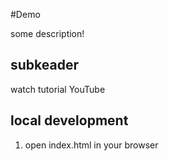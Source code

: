 #Demo

some description!

## subkeader

watch tutorial YouTube

## local development

1. open index.html in your browser

